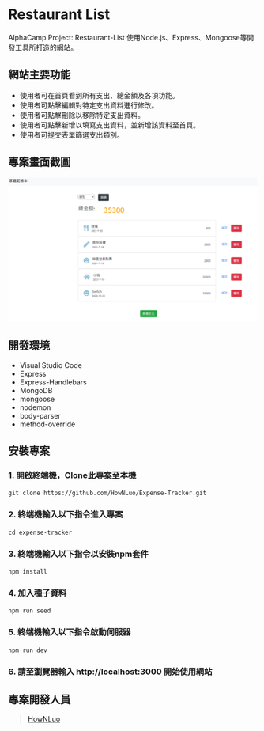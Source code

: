 # Restaurant List

AlphaCamp Project: Restaurant-List
使用Node.js、Express、Mongoose等開發工具所打造的網站。

## 網站主要功能

- 使用者可在首頁看到所有支出、總金額及各項功能。
- 使用者可點擊編輯對特定支出資料進行修改。
- 使用者可點擊刪除以移除特定支出資料。
- 使用者可點擊新增以填寫支出資料，並新增該資料至首頁。
- 使用者可提交表單篩選支出類別。

## 專案畫面截圖
![image](./截圖.png)

## 開發環境

- Visual Studio Code
- Express
- Express-Handlebars
- MongoDB
- mongoose
- nodemon
- body-parser
- method-override

## 安裝專案

### 1. 開啟終端機，Clone此專案至本機

```
git clone https://github.com/HowNLuo/Expense-Tracker.git
```

### 2. 終端機輸入以下指令進入專案

```
cd expense-tracker
```

### 3. 終端機輸入以下指令以安裝npm套件

```
npm install
```

### 4. 加入種子資料

```
npm run seed
```

### 5. 終端機輸入以下指令啟動伺服器

```
npm run dev
```

### 6. 請至瀏覽器輸入 http://localhost:3000 開始使用網站

## 專案開發人員

> [HowNLuo](https://github.com/HowNLuo)